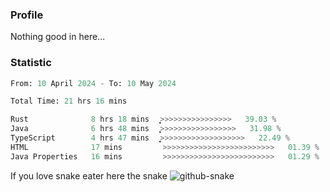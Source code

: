 ### Profile 

Nothing good in here...

### Statistic
<!--START_SECTION:waka-->

```python
From: 10 April 2024 - To: 10 May 2024

Total Time: 21 hrs 16 mins

Rust              8 hrs 18 mins   ͎͎͎͎͎͎͎͎͎>>>>>>>>>>>>>>>>   39.03 %
Java              6 hrs 48 mins   ͎͎͎͎͎͎͎͎>>>>>>>>>>>>>>>>>   31.98 %
TypeScript        4 hrs 47 mins   ͎͎͎͎͎̝>>>>>>>>>>>>>>>>>>>   22.49 %
HTML              17 mins         >>>>>>>>>>>>>>>>>>>>>>>>>   01.39 %
Java Properties   16 mins         >>>>>>>>>>>>>>>>>>>>>>>>>   01.29 %
```

<!--END_SECTION:waka-->

If you love snake eater here the snake 
<picture>
  <source media="(prefers-color-scheme: dark)" srcset="https://github.com/pradana4648/pradana4648/blob/c0566a83ca6ea5f2e46bab00e717c4c82b4b5c4c/github-contribution-grid-snake-dark.svg" />
  <source media="(prefers-color-scheme: light)" srcset="https://github.com/pradana4648/pradana4648/blob/c0566a83ca6ea5f2e46bab00e717c4c82b4b5c4c/github-contribution-grid-snake.svg" />
  <img alt="github-snake" src="https://github.com/pradana4648/pradana4648/blob/c0566a83ca6ea5f2e46bab00e717c4c82b4b5c4c/github-contribution-grid-snake.svg" />
</picture>
